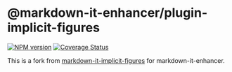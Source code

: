 # @markdown-it-enhancer/plugin-implicit-figures

[![NPM version](https://img.shields.io/npm/v/@markdown-it-enhancer/plugin-implicit-figures.svg?style=flat)](https://www.npmjs.org/package/@markdown-it-enhancer/plugin-implicit-figures)
[![Coverage Status](https://codecov.io/gh/Dedicatus546/markdown-it-enhancer/branch/main/graph/badge.svg?component=plugin-implicit-figures)](https://app.codecov.io/github/Dedicatus546/markdown-it-enhancer/tree/main?components%5B0%5D=plugin-implicit-figures)

This is a fork from [markdown-it-implicit-figures](https://github.com/arve0/markdown-it-implicit-figures) for markdown-it-enhancer.
